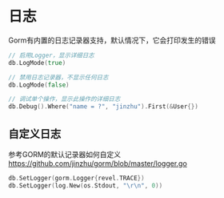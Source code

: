 # 日志

Gorm有内置的日志记录器支持，默认情况下，它会打印发生的错误

```go
// 启用Logger，显示详细日志
db.LogMode(true)

// 禁用日志记录器，不显示任何日志
db.LogMode(false)

// 调试单个操作，显示此操作的详细日志
db.Debug().Where("name = ?", "jinzhu").First(&User{})
```

## 自定义日志

参考GORM的默认记录器如何自定义 https://github.com/jinzhu/gorm/blob/master/logger.go

```go
db.SetLogger(gorm.Logger{revel.TRACE})
db.SetLogger(log.New(os.Stdout, "\r\n", 0))
```

